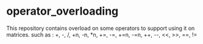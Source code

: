 # operator_overloading
This repository contains overload on some operators to support using it on matrices.
such as : +, -, /, +n, -n, *n, +=, -=, +=n, -=n, ++, --, <<, >>, ==, !=
